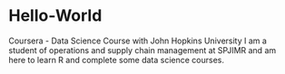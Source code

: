 # Hello-World
Coursera - Data Science Course with John Hopkins University
I am a student of operations and supply chain management at SPJIMR and am here to learn R and complete some data science courses.
